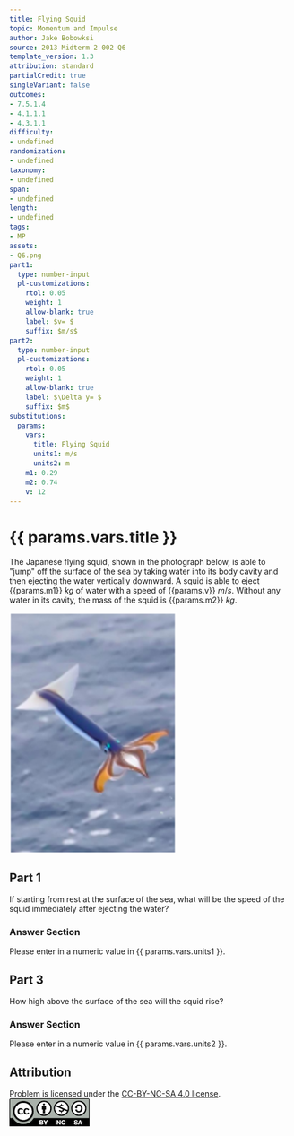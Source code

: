 ```yaml
---
title: Flying Squid
topic: Momentum and Impulse
author: Jake Bobowksi
source: 2013 Midterm 2 002 Q6
template_version: 1.3
attribution: standard
partialCredit: true
singleVariant: false
outcomes:
- 7.5.1.4
- 4.1.1.1
- 4.3.1.1
difficulty:
- undefined
randomization:
- undefined
taxonomy:
- undefined
span:
- undefined
length:
- undefined
tags:
- MP
assets:
- Q6.png
part1:
  type: number-input
  pl-customizations:
    rtol: 0.05
    weight: 1
    allow-blank: true
    label: $v= $
    suffix: $m/s$
part2:
  type: number-input
  pl-customizations:
    rtol: 0.05
    weight: 1
    allow-blank: true
    label: $\Delta y= $
    suffix: $m$
substitutions:
  params:
    vars:
      title: Flying Squid
      units1: m/s
      units2: m
    m1: 0.29
    m2: 0.74
    v: 12
---
```

# {{ params.vars.title }}
The Japanese flying squid, shown in the photograph below, is able to "jump" off the surface of the sea by taking water into its body cavity and then ejecting the water vertically downward. A squid is able to eject {{params.m1}} $kg$ of water with a speed of {{params.v}} $m/s$. Without any water in its cavity, the mass of the squid is {{params.m2}} $kg$.

<img src="Q6.png" width=300 alt = "Japanese flying squid">

## Part 1

If starting from rest at the surface of the sea, what will be the speed of the squid immediately after ejecting the water?

### Answer Section

Please enter in a numeric value in {{ params.vars.units1 }}.

## Part 3

How high above the surface of the sea will the squid rise?

### Answer Section

Please enter in a numeric value in {{ params.vars.units2 }}.

## Attribution

Problem is licensed under the [CC-BY-NC-SA 4.0 license](https://creativecommons.org/licenses/by-nc-sa/4.0/).<br> ![The Creative Commons 4.0 license requiring attribution-BY, non-commercial-NC, and share-alike-SA license.](https://raw.githubusercontent.com/firasm/bits/master/by-nc-sa.png)